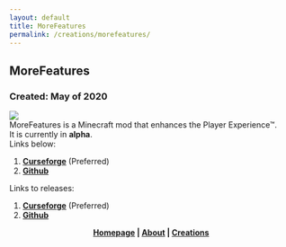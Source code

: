 ```yaml
---
layout: default
title: MoreFeatures
permalink: /creations/morefeatures/
---
```

## MoreFeatures
### Created: May of 2020
![](https://github.com/xf8b/MoreFeatures/blob/1.15.2/src/main/resources/logo.png)  
MoreFeatures is a Minecraft mod that enhances the Player Experience™.  
It is currently in **alpha**.  
Links below:  
1. [**Curseforge**](https://www.curseforge.com/minecraft/mc-mods/morefeatures/) \(Preferred\)  
2. [**Github**](https://github.com/xf8b/MoreFeatures)  

Links to releases:
1. [**Curseforge**](https://www.curseforge.com/minecraft/mc-mods/morefeatures/files) \(Preferred\)  
2. [**Github**](https://github.com/xf8b/MoreFeatures/releases)  
<p align="center">
  <strong> <a href="https://xf8b.github.io">Homepage</a> | <a href="https://xf8b.github.io/about/">About</a> | <a href="https://xf8b.github.io/creations/">Creations</a> </strong>
</p>
